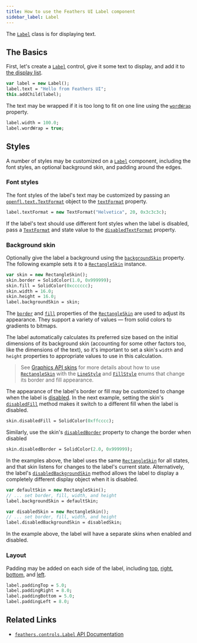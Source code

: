 ```yaml
---
title: How to use the Feathers UI Label component
sidebar_label: Label
---
```


The [`Label`](https://api.feathersui.com/current/feathers/controls/Label.html) class is for displaying text.

## The Basics

First, let's create a [`Label`](https://api.feathersui.com/current/feathers/controls/Label.html) control, give it some text to display, and add it to [the display list](https://books.openfl.org/openfl-developers-guide/display-programming/basics-of-display-programming.html).

```hx
var label = new Label();
label.text = "Hello from Feathers UI";
this.addChild(label);
```

The text may be wrapped if it is too long to fit on one line using the [`wordWrap`](https://api.feathersui.com/current/feathers/controls/Label.html#wordWrap) property.

```hx
label.width = 100.0;
label.wordWrap = true;
```

## Styles

A number of styles may be customized on a [`Label`](https://api.feathersui.com/current/feathers/controls/Label.html) component, including the font styles, an optional background skin, and padding around the edges.

### Font styles

The font styles of the label's text may be customized by passing an [`openfl.text.TextFormat`](https://api.openfl.org/openfl/text/TextFormat.html) object to the [`textFormat`](https://api.feathersui.com/current/feathers/controls/Label.html#textFormat) property.

```hx
label.textFormat = new TextFormat("Helvetica", 20, 0x3c3c3c);
```

If the label's text should use different font styles when the label is disabled, pass a [`TextFormat`](https://api.openfl.org/openfl/text/TextFormat.html) and state value to the [`disabledTextFormat`](https://api.feathersui.com/current/feathers/controls/Label.html#disabledTextFormat) property.

### Background skin

Optionally give the label a background using the [`backgroundSkin`](https://api.feathersui.com/current/feathers/controls/Label.html#backgroundSkin) property. The following example sets it to a [`RectangleSkin`](https://api.feathersui.com/current/feathers/skins/RectangleSkin.html) instance.

```hx
var skin = new RectangleSkin();
skin.border = SolidColor(1.0, 0x999999);
skin.fill = SolidColor(0xcccccc);
skin.width = 16.0;
skin.height = 16.0;
label.backgroundSkin = skin;
```

The [`border`](https://api.feathersui.com/current/feathers/skins/BaseGraphicsPathSkin.html#border) and [`fill`](https://api.feathersui.com/current/feathers/skins/BaseGraphicsPathSkin.html#fill) properties of the [`RectangleSkin`](https://api.feathersui.com/current/feathers/skins/RectangleSkin.html) are used to adjust its appearance. They support a variety of values — from solid colors to gradients to bitmaps.

The label automatically calculates its preferred size based on the initial dimensions of its background skin (accounting for some other factors too, like the dimensions of the text), so it's important to set a skin's `width` and `height` properties to appropriate values to use in this calculation.

> See [Graphics API skins](./graphics-api-skins.md) for more details about how to use [`RectangleSkin`](https://api.feathersui.com/current/feathers/skins/RectangleSkin.html) with the [`LineStyle`](https://api.feathersui.com/current/feathers/graphics/LineStyle.html) and [`FillStyle`](https://api.feathersui.com/current/feathers/graphics/FillStyle.html) enums that change its border and fill appearance.

The appearance of the label's border or fill may be customized to change when the label is [disabled](https://api.feathersui.com/current/feathers/core/IUIControl.html#enabled). In the next example, setting the skin's [`disabledFill`](https://api.feathersui.com/current/feathers/skins/RectangleSkin.html#disabledFill) method makes it switch to a different fill when the label is disabled.

```hx
skin.disabledFill = SolidColor(0xffcccc);
```

Similarly, use the skin's [`disabledBorder`](https://api.feathersui.com/current/feathers/skins/RectangleSkin.html#disabledBorder) property to change the border when disabled

```hx
skin.disabledBorder = SolidColor(2.0, 0x999999);
```

In the examples above, the label uses the same [`RectangleSkin`](https://api.feathersui.com/current/feathers/skins/RectangleSkin.html) for all states, and that skin listens for changes to the label's current state. Alternatively, the label's [`disabledBackgroundSkin`](https://api.feathersui.com/current/feathers/controls/Label.html#disabledBackgroundSkin) method allows the label to display a completely different display object when it is disabled.

```hx
var defaultSkin = new RectangleSkin();
// ... set border, fill, width, and height
label.backgroundSkin = defaultSkin;

var disabledSkin = new RectangleSkin();
// ... set border, fill, width, and height
label.disabledBackgroundSkin = disabledSkin;
```

In the example above, the label will have a separate skins when enabled and disabled.

### Layout

Padding may be added on each side of the label, including [top](https://api.feathersui.com/current/feathers/controls/Label.html#paddingTop), [right](https://api.feathersui.com/current/feathers/controls/Label.html#paddingRight), [bottom](https://api.feathersui.com/current/feathers/controls/Label.html#paddingBottom), and [left](https://api.feathersui.com/current/feathers/controls/Label.html#paddingLeft).

```hx
label.paddingTop = 5.0;
label.paddingRight = 8.0;
label.paddingBottom = 5.0;
label.paddingLeft = 8.0;
```

## Related Links

- [`feathers.controls.Label` API Documentation](https://api.feathersui.com/current/feathers/controls/Label.html)

